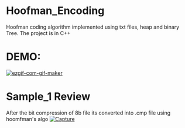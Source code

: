 # Hoofman_Encoding
Hoofman coding algorithm implemented using txt files, heap and binary Tree. The project is in C++
# DEMO:
<a href="https://imgbb.com/"><img src="https://i.ibb.co/pPTHC2R/ezgif-com-gif-maker.gif" alt="ezgif-com-gif-maker" border="0"></a>
# Sample_1 Review 
After the bit compression of 8b file its converted into .cmp file using hoomfman's algo
<a href="https://ibb.co/KXWB1H7"><img src="https://i.ibb.co/vHkft8m/Capture.png" alt="Capture" border="0"></a>
